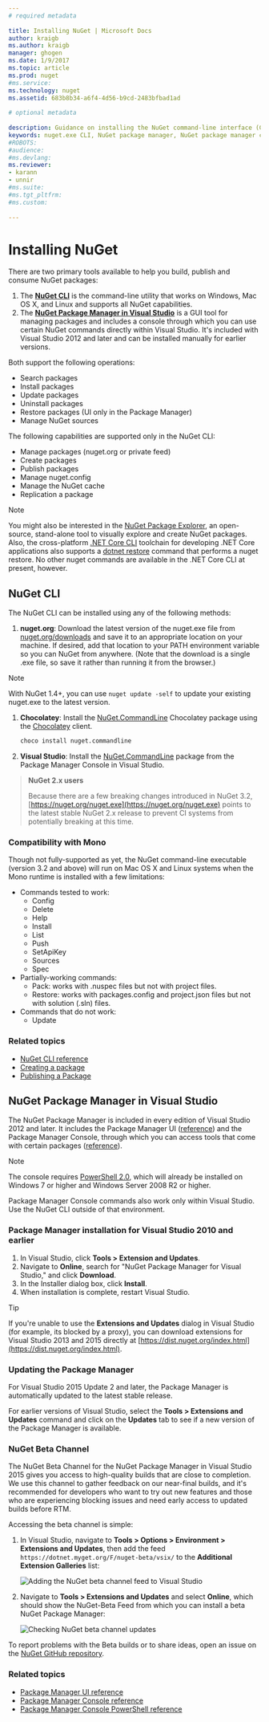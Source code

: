 ```yaml
--- 
# required metadata 
 
title: Installing NuGet | Microsoft Docs
author: kraigb 
ms.author: kraigb 
manager: ghogen 
ms.date: 1/9/2017
ms.topic: article 
ms.prod: nuget 
#ms.service: 
ms.technology: nuget 
ms.assetid: 683b8b34-a6f4-4d56-b9cd-2483bfbad1ad 
 
# optional metadata 
 
description: Guidance on installing the NuGet command-line interface (CLI) and the NuGet Package Manager for Visual Studio.
keywords: nuget.exe CLI, NuGet package manager, NuGet package manager console, NuGet for Visual Studio, NuGet beta channel
#ROBOTS: 
#audience: 
#ms.devlang: 
ms.reviewer:  
- karann 
- unnir 
#ms.suite:  
#ms.tgt_pltfrm: 
#ms.custom: 
 
---
```


# Installing NuGet

There are two primary tools available to help you build, publish and consume NuGet packages:

1. The [**NuGet CLI**](#nuget-cli) is the command-line utility that works on Windows, Mac OS X, and Linux and supports all NuGet capabilities.
1. The [**NuGet Package Manager  in Visual Studio**](#nuget-package-manager-in-visual-studio) is a GUI tool for managing packages and includes a console through which you can use certain NuGet commands directly within Visual Studio. It's included with Visual Studio 2012 and later and can be installed manually for earlier versions.

Both support the following operations:

- Search packages
- Install packages
- Update packages
- Uninstall packages
- Restore packages (UI only in the Package Manager)
- Manage NuGet sources

The following capabilities are supported only in the NuGet CLI:

- Manage packages (nuget.org or private feed)
- Create packages 
- Publish packages
- Manage nuget.config
- Manage the NuGet cache
- Replication a package

> [!Note]
> You might also be interested in the [NuGet Package Explorer](https://github.com/NuGetPackageExplorer/NuGetPackageExplorer), an open-source, stand-alone tool to visually explore and create NuGet packages.
> Also, the cross-platform [.NET Core CLI](https://docs.microsoft.com/dotnet/articles/core/tools/index#installation) toolchain for developing .NET Core applications also supports a [dotnet restore](https://docs.microsoft.com/en-us/dotnet/articles/core/tools/dotnet-restore) command that performs a nuget restore. No other nuget commands are available in the .NET Core CLI at present, however. 


## NuGet CLI

The NuGet CLI can be installed using any of the following methods:

1. **nuget.org**: Download the latest version of the nuget.exe file from [nuget.org/downloads](https://nuget.org/downloads) and save it to an appropriate location on your machine. If desired, add that location to your PATH environment variable so you can NuGet from anywhere. (Note that the download is a single .exe file, so save it rather than running it from the browser.)

> [!Note]
> With NuGet 1.4+, you can use `nuget update -self` to update your existing nuget.exe to the latest version.


1. **Chocolatey**: Install the [NuGet.CommandLine](http://chocolatey.org/packages/NuGet.CommandLine) Chocolatey package using the [Chocolatey](http://chocolatey.org) client. 

    ```bash
    choco install nuget.commandline
    ```
    
1. **Visual Studio**: Install the [NuGet.CommandLine](http://www.nuget.org/packages/NuGet.CommandLine/) package from the Package Manager Console in Visual Studio.

> **NuGet 2.x users**
>
> Because there are a few breaking changes introduced in NuGet 3.2, [https://nuget.org/nuget.exe](https://nuget.org/nuget.exe) points to the latest stable NuGet 2.x release to prevent CI systems from potentially breaking at this time.

### Compatibility with Mono

Though not fully-supported as yet, the NuGet command-line executable (version 3.2 and above) will run on Mac OS X and Linux systems when the Mono runtime is installed with a few limitations:

- Commands tested to work:
    - Config
    - Delete
    - Help
    - Install
    - List
    - Push
    - SetApiKey
    - Sources
    - Spec
- Partially-working commands:
    - Pack: works with .nuspec files but not with project files.
    - Restore: works with packages.config and project.json files but not with solution (.sln) files.
- Commands that do not work:
    - Update


### Related topics

- [NuGet CLI reference](../tools/nuget-exe-cli-reference.md)
- [Creating a package](../create-packages/creating-a-package.md)
- [Publishing a Package](../create-packages/publish-a-package.md)


## NuGet Package Manager in Visual Studio

The NuGet Package Manager is included in every edition of Visual Studio 2012 and later. It includes the Package Manager UI ([reference](../tools/package-manager-ui.md)) and the Package Manager Console, through which you can access tools that come with certain packages ([reference](../tools/package-manager-console.md)).

> [!Note]
> The console requires [PowerShell 2.0](http://support.microsoft.com/kb/968929), which will already be installed on Windows 7 or higher and Windows Server 2008 R2 or higher.
>
> Package Manager Console commands also work only within  Visual Studio. Use the NuGet CLI outside of that environment.


### Package Manager installation for Visual Studio 2010 and earlier

1. In Visual Studio, click **Tools > Extension and Updates**.
1. Navigate to **Online**, search for "NuGet Package Manager for Visual Studio," and click **Download**.
1. In the Installer dialog box, click **Install**.
1. When installation is complete, restart Visual Studio.

> [!Tip]
> If you're unable to use the **Extensions and Updates** dialog in Visual Studio (for example, its blocked by a proxy), you can download extensions for Visual Studio 2013 and 2015 directly at [https://dist.nuget.org/index.html](https://dist.nuget.org/index.html).

### Updating the Package Manager

For Visual Studio 2015 Update 2 and later, the Package Manager is automatically updated to the latest stable release.

For earlier versions of Visual Studio, select the **Tools > Extensions and Updates** command and click on the **Updates** tab to see if a new version of the Package Manager is available.  

### NuGet Beta Channel

The NuGet Beta Channel for the NuGet Package Manager in Visual Studio 2015 gives you access to high-quality builds that are close to completion. We use this channel to gather feedback on our near-final builds, and it's recommended for developers who want to try out new features and those who are experiencing blocking issues and need early access to updated builds before RTM. 

Accessing the beta channel is simple:

1. In Visual Studio, navigate to **Tools > Options > Environment > Extensions and Updates**, then add the feed `https://dotnet.myget.org/F/nuget-beta/vsix/` to the **Additional Extension Galleries** list:

    ![Adding the NuGet beta channel feed to Visual Studio](media/BetaChannel-ToolsSettings.png)

1. Navigate to **Tools > Extensions and Updates** and select **Online**, which should show the NuGet-Beta Feed from which you can install a beta NuGet Package Manager:

    ![Checking NuGet beta channel updates](media/BetaChannel-ExtensionUpdate.png)

To report problems with the Beta builds or to share ideas, open an issue on the [NuGet GitHub repository](https://github.com/Nuget/Home).

### Related topics

- [Package Manager UI reference](../tools/package-manager-ui.md)
- [Package Manager Console reference](../tools/package-manager-console.md)
- [Package Manager Console PowerShell reference](../tools/powershell-reference.md)